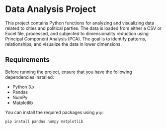 # Data Analysis Project

This project contains Python functions for analyzing and visualizing data related to cities and political parties. The data is loaded from either a CSV or Excel file, processed, and subjected to dimensionality reduction using Principal Component Analysis (PCA). The goal is to identify patterns, relationships, and visualize the data in lower dimensions.

## Requirements

Before running the project, ensure that you have the following dependencies installed:

- Python 3.x
- Pandas
- NumPy
- Matplotlib

You can install the required packages using `pip`:

```bash
pip install pandas numpy matplotlib
